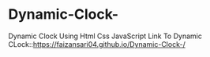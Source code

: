 # Dynamic-Clock-
Dynamic Clock Using Html Css JavaScript
Link To Dynamic CLock::https://faizansari04.github.io/Dynamic-Clock-/
